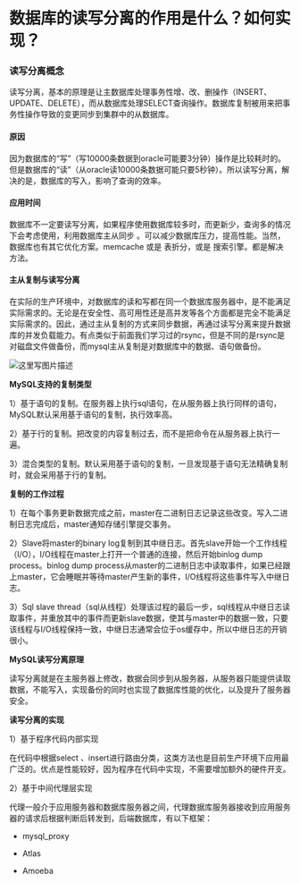 # 数据库的读写分离的作用是什么？如何实现？

### 读写分离概念

读写分离，基本的原理是让主数据库处理事务性增、改、删操作（INSERT、UPDATE、DELETE），而从数据库处理SELECT查询操作。数据库复制被用来把事务性操作导致的变更同步到集群中的从数据库。

#### 原因

因为数据库的“写”（写10000条数据到oracle可能要3分钟）操作是比较耗时的。但是数据库的“读”（从oracle读10000条数据可能只要5秒钟）。所以读写分离，解决的是，数据库的写入，影响了查询的效率。

#### 应用时间

数据库不一定要读写分离，如果程序使用数据库较多时，而更新少，查询多的情况下会考虑使用，利用数据库主从同步 。可以减少数据库压力，提高性能。当然，数据库也有其它优化方案。memcache 或是 表折分，或是 搜索引擎。都是解决方法。

#### 主从复制与读写分离

在实际的生产环境中，对数据库的读和写都在同一个数据库服务器中，是不能满足实际需求的。无论是在安全性、高可用性还是高并发等各个方面都是完全不能满足实际需求的。因此，通过主从复制的方式来同步数据，再通过读写分离来提升数据库的并发负载能力。有点类似于前面我们学习过的rsync，但是不同的是rsync是对磁盘文件做备份，而mysql主从复制是对数据库中的数据、语句做备份。

![这里写图片描述](https://img-blog.csdn.net/20180312205134509?watermark/2/text/aHR0cDovL2Jsb2cuY3Nkbi5uZXQvY3lhbl9ncmV5/font/5a6L5L2T/fontsize/400/fill/I0JBQkFCMA==/dissolve/70)

 **MySQL支持的复制类型**

1）基于语句的复制。在服务器上执行sql语句，在从服务器上执行同样的语句，MySQL默认采用基于语句的复制，执行效率高。

2）基于行的复制。把改变的内容复制过去，而不是把命令在从服务器上执行一遍。

3）混合类型的复制。默认采用基于语句的复制，一旦发现基于语句无法精确复制时，就会采用基于行的复制。

**复制的工作过程**

1）在每个事务更新数据完成之前，master在二进制日志记录这些改变。写入二进制日志完成后，master通知存储引擎提交事务。

2）Slave将master的binary log复制到其中继日志。首先slave开始一个工作线程（I/O），I/O线程在master上打开一个普通的连接，然后开始binlog dump process。binlog dump process从master的二进制日志中读取事件，如果已经跟上master，它会睡眠并等待master产生新的事件，I/O线程将这些事件写入中继日志。

3）Sql slave thread（sql从线程）处理该过程的最后一步，sql线程从中继日志读取事件，并重放其中的事件而更新slave数据，使其与master中的数据一致，只要该线程与I/O线程保持一致，中继日志通常会位于os缓存中，所以中继日志的开销很小。

**MySQL读写分离原理**

读写分离就是在主服务器上修改，数据会同步到从服务器，从服务器只能提供读取数据，不能写入，实现备份的同时也实现了数据库性能的优化，以及提升了服务器安全。

**读写分离的实现**

1）基于程序代码内部实现

在代码中根据select 、insert进行路由分类，这类方法也是目前生产环境下应用最广泛的。优点是性能较好，因为程序在代码中实现，不需要增加额外的硬件开支。

2）基于中间代理层实现

代理一般介于应用服务器和数据库服务器之间，代理数据库服务器接收到应用服务器的请求后根据判断后转发到，后端数据库，有以下框架：

- mysql_proxy

- Atlas

- Amoeba